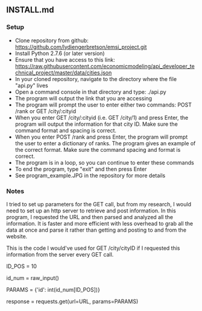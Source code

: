 ## INSTALL.md
  
### Setup
* Clone repository from github: https://github.com/lydiengerbretson/emsi_project.git
* Install Python 2.7.6 (or later version)
* Ensure that you have access to this link: https://raw.githubusercontent.com/economicmodeling/api_developer_technical_project/master/data/cities.json
* In your cloned repository, navigate to the directory where the file "api.py" lives
* Open a command console in that directory and type: ./api.py
* The program will output the link that you are accessing
* The program will prompt the user to enter either two commands: POST /rank or GET /city/:cityid
* When you enter GET /city/:cityid (i.e. GET /city/1) and press Enter, the program will output the information for that city ID. Make sure the command format and spacing is correct.
* When you enter POST /rank and press Enter, the program will prompt the user to enter a dictionary of ranks. The program gives an example of the correct format. Make sure the command spacing and format is correct.
* The program is in a loop, so you can continue to enter these commands
* To end the program, type "exit" and then press Enter
* See program_example.JPG in the repository for more details

### Notes
I tried to set up parameters for the GET call, but from my research, I would need to set up an http server to retrieve and post information. In this program, I requested the URL and then parsed and analyzed all the information. It is faster and more efficient with less overhead to grab all the data at once and parse it rather than getting and posting to and from the website.

This is the code I would've used for GET /city/cityID if I requested this information from the server every GET call.

ID_POS = 10

id_num = raw_input()

PARAMS = {'id': int(id_num[ID_POS])}

response = requests.get(url=URL, params=PARAMS)
